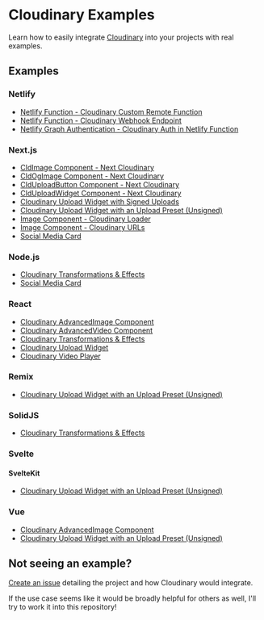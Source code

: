 # Cloudinary Examples

Learn how to easily integrate [Cloudinary](https://cloudinary.com/) into your projects with real examples.

## Examples

### Netlify

* [Netlify Function - Cloudinary Custom Remote Function](https://github.com/colbyfayock/cloudinary-examples/tree/main/examples/netlify-custom-function-remote)
* [Netlify Function - Cloudinary Webhook Endpoint](https://github.com/colbyfayock/cloudinary-examples/tree/main/examples/netlify-function-webhook-endpoint)
* [Netlify Graph Authentication - Cloudinary Auth in Netlify Function](https://github.com/colbyfayock/cloudinary-examples/tree/main/examples/netlify-graph-authentication-function)

### Next.js

* [CldImage Component - Next Cloudinary](https://github.com/colbyfayock/cloudinary-examples/tree/main/examples/nextjs-cldimage)
* [CldOgImage Component - Next Cloudinary](https://github.com/colbyfayock/cloudinary-examples/tree/main/examples/nextjs-cldogimage)
* [CldUploadButton Component - Next Cloudinary](https://github.com/colbyfayock/cloudinary-examples/tree/main/examples/nextjs-clduploadbutton)
* [CldUploadWidget Component - Next Cloudinary](https://github.com/colbyfayock/cloudinary-examples/tree/main/examples/nextjs-clduploadwidget)
* [Cloudinary Upload Widget with Signed Uploads](https://github.com/colbyfayock/cloudinary-examples/tree/main/examples/nextjs-upload-widget-signed)
* [Cloudinary Upload Widget with an Upload Preset (Unsigned)](https://github.com/colbyfayock/cloudinary-examples/tree/main/examples/nextjs-upload-widget-preset)
* [Image Component - Cloudinary Loader](https://github.com/colbyfayock/cloudinary-examples/tree/main/examples/nextjs-next-image-loader)
* [Image Component - Cloudinary URLs](https://github.com/colbyfayock/cloudinary-examples/tree/main/examples/nextjs-next-image-domain)
* [Social Media Card](https://github.com/colbyfayock/cloudinary-examples/tree/main/examples/nextjs-social-media-card)

### Node.js

* [Cloudinary Transformations & Effects](https://github.com/colbyfayock/cloudinary-examples/tree/main/examples/node-transformations-effects)
* [Social Media Card](https://github.com/colbyfayock/cloudinary-examples/tree/main/examples/node-social-media-card)

### React

* [Cloudinary AdvancedImage Component](https://github.com/colbyfayock/cloudinary-examples/tree/main/examples/react-advanced-image)
* [Cloudinary AdvancedVideo Component](https://github.com/colbyfayock/cloudinary-examples/tree/main/examples/react-advanced-video)
* [Cloudinary Transformations & Effects](https://github.com/colbyfayock/cloudinary-examples/tree/main/examples/react-transformations-effects)
* [Cloudinary Upload Widget](https://github.com/colbyfayock/cloudinary-examples/tree/main/examples/react-upload-widget-preset)
* [Cloudinary Video Player](https://github.com/colbyfayock/cloudinary-examples/tree/main/examples/react-video-player)

### Remix

* [Cloudinary Upload Widget with an Upload Preset (Unsigned)](https://github.com/colbyfayock/cloudinary-examples/tree/main/examples/remix-upload-widget-preset)

### SolidJS

* [Cloudinary Transformations & Effects](https://github.com/colbyfayock/cloudinary-examples/tree/main/examples/solid-transformations-effects)

### Svelte

#### SvelteKit

* [Cloudinary Upload Widget with an Upload Preset (Unsigned)](https://github.com/colbyfayock/cloudinary-examples/tree/main/examples/sveltekit-upload-widget-preset)

### Vue

* [Cloudinary AdvancedImage Component](https://github.com/colbyfayock/cloudinary-examples/tree/main/examples/vue-advanced-image)
* [Cloudinary Upload Widget with an Upload Preset (Unsigned)](https://github.com/colbyfayock/cloudinary-examples/tree/main/examples/vue-upload-widget-preset)

## Not seeing an example?

[Create an issue](https://github.com/colbyfayock/cloudinary-examples/issues/new) detailing the project and how Cloudinary would integrate.

If the use case seems like it would be broadly helpful for others as well, I'll try to work it into this repository!

